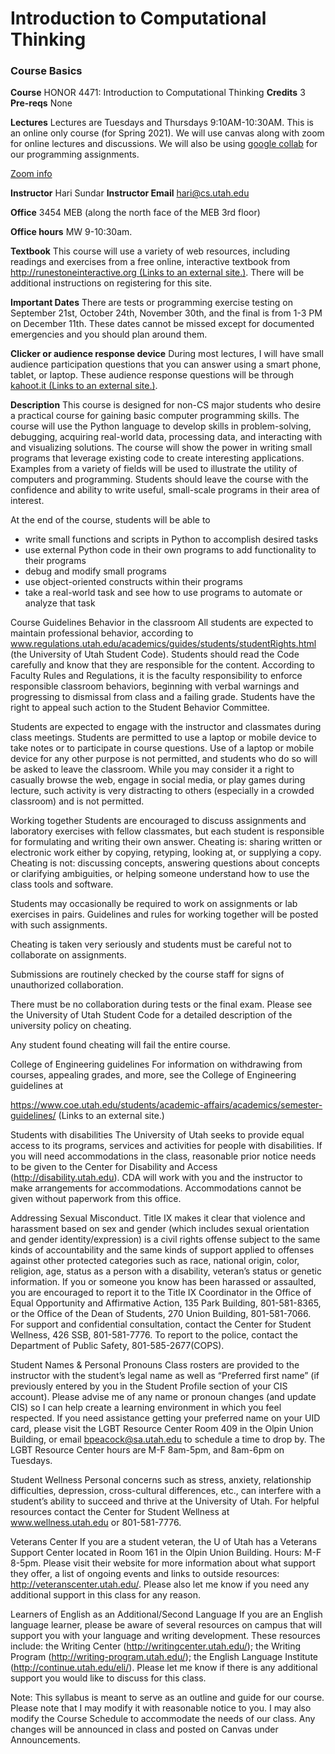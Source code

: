 # Introduction to Computational Thinking
### Course Basics

**Course** HONOR 4471: Introduction to Computational Thinking
**Credits** 3
**Pre-reqs** None

**Lectures** Lectures are Tuesdays and Thursdays 9:10AM-10:30AM. This is an online only course (for Spring 2021). We will use canvas along with zoom for online lectures and discussions. We will also be using [google collab](https://colab.research.google.com/notebooks/intro.ipynb) for our programming assignments.  

[Zoom info](zoom.md)

**Instructor** Hari Sundar
**Instructor Email**  [hari@cs.utah.edu](mailto:hari@cs.utah.edu)

**Office** 3454 MEB (along the north face of the MEB 3rd floor)  

**Office hours**  MW 9-10:30am.  

**Textbook** This course will use a variety of web resources, including readings and exercises from a free online, interactive textbook from [http://runestoneinteractive.org (Links to an external site.)](http://runestoneinteractive.org/). There will be additional instructions on registering for this site.

**Important Dates** There are tests or programming exercise testing on September 21st, October 24th, November 30th, and the final is from 1-3 PM on December 11th. These dates cannot be missed except for documented emergencies and you should plan around them.

**Clicker or audience response device** During most lectures, I will have small audience participation questions that you can answer using a smart phone, tablet, or laptop. These audience response questions will be through [kahoot.it (Links to an external site.)](http://kahoot.it/).

**Description** This course is designed for non-CS major students who desire a practical course for gaining basic computer programming skills. The course will use the Python language to develop skills in problem-solving, debugging, acquiring real-world data, processing data, and interacting with and visualizing solutions. The course will show the power in writing small programs that leverage existing code to create interesting applications. Examples from a variety of fields will be used to illustrate the utility of computers and programming. Students should leave the course with the confidence and ability to write useful, small-scale programs in their area of interest.

At the end of the course, students will be able to

- write small functions and scripts in Python to accomplish desired tasks
- use external Python code in their own programs to add functionality to their programs
- debug and modify small programs
- use object-oriented constructs within their programs
- take a real-world task and see how to use programs to automate or analyze that task 




Course Guidelines 
Behavior in the classroom All students are expected to maintain professional behavior, according to www.regulations.utah.edu/academics/guides/students/studentRights.html (the University of Utah Student Code). Students should read the Code carefully and know that they are responsible for the content. According to Faculty Rules and Regulations, it is the faculty responsibility to enforce responsible classroom behaviors, beginning with verbal warnings and progressing to dismissal from class and a failing grade. Students have the right to appeal such action to the Student Behavior Committee. 

Students are expected to engage with the instructor and classmates during class meetings. Students are permitted to use a laptop or mobile device to take notes or to participate in course questions. Use of a laptop or mobile device for any other purpose is not permitted, and students who do so will be asked to leave the classroom. While you may consider it a right to casually browse the web, engage in social media, or play games during lecture, such activity is very distracting to others (especially in a crowded classroom) and is not permitted.

Working together Students are encouraged to discuss assignments and laboratory exercises with fellow classmates, but each student is responsible for formulating and writing their own answer. Cheating is: sharing written or electronic work either by copying, retyping, looking at, or supplying a copy. Cheating is not: discussing concepts, answering questions about concepts or clarifying ambiguities, or helping someone understand how to use the class tools and software. 

Students may occasionally be required to work on assignments or lab exercises in pairs. Guidelines and rules for working together will be posted with such assignments. 

Cheating is taken very seriously and students must be careful not to collaborate on assignments. 

Submissions are routinely checked by the course staff for signs of unauthorized collaboration. 

There must be no collaboration during tests or the final exam. Please see the University of Utah Student Code for a detailed description of the university policy on cheating.

Any student found cheating will fail the entire course. 

College of Engineering guidelines For information on withdrawing from courses, appealing grades, and more, see the College of Engineering guidelines at 

https://www.coe.utah.edu/students/academic-affairs/academics/semester-guidelines/ (Links to an external site.)

Students with disabilities The University of Utah seeks to provide equal access to its programs, services and activities for people with disabilities. If you will need accommodations in the class, reasonable prior notice needs to be given to the Center for Disability and Access (http://disability.utah.edu). CDA will work with you and the instructor to make arrangements for accommodations. Accommodations cannot be given without paperwork from this office.

Addressing Sexual Misconduct. Title IX makes it clear that violence and harassment based on sex and gender (which includes sexual orientation and gender identity/expression) is a civil rights offense subject to the same kinds of accountability and the same kinds of support applied to offenses against other protected categories such as race, national origin, color, religion, age, status as a person with a disability, veteran’s status or genetic information. If you or someone you know has been harassed or assaulted, you are encouraged to report it to the Title IX Coordinator in the Office of Equal Opportunity and Affirmative Action, 135 Park Building, 801-581-8365, or the Office of the Dean of Students, 270 Union Building, 801-581-7066. For support and confidential consultation, contact the Center for Student Wellness, 426 SSB, 801-581-7776. To report to the police, contact the Department of Public Safety, 801-585-2677(COPS).

Student Names & Personal Pronouns Class rosters are provided to the instructor with the student’s legal name as well as “Preferred first name” (if previously entered by you in the Student Profile section of your CIS account). Please advise me of any name or pronoun changes (and update CIS) so I can help create a learning environment in which you feel respected. If you need assistance getting your preferred name on your UID card, please visit the LGBT Resource Center Room 409 in the Olpin Union Building, or email bpeacock@sa.utah.edu to schedule a time to drop by. The LGBT Resource Center hours are M-F 8am-5pm, and 8am-6pm on Tuesdays.

Student Wellness Personal concerns such as stress, anxiety, relationship difficulties, depression, cross-cultural differences, etc., can interfere with a student’s ability to succeed and thrive at the University of Utah. For helpful resources contact the Center for Student Wellness at www.wellness.utah.edu or 801-581-7776.

Veterans Center If you are a student veteran, the U of Utah has a Veterans Support Center located in Room 161 in the Olpin Union Building. Hours: M-F 8-5pm. Please visit their website for more information about what support they offer, a list of ongoing events and links to outside resources: http://veteranscenter.utah.edu/. Please also let me know if you need any additional support in this class for any reason.

Learners of English as an Additional/Second Language If you are an English language learner, please be aware of several resources on campus that will support you with your language and writing development. These resources include: the Writing Center (http://writingcenter.utah.edu/); the Writing Program (http://writing-program.utah.edu/); the English Language Institute (http://continue.utah.edu/eli/). Please let me know if there is any additional support you would like to discuss for this class.

Note: This syllabus is meant to serve as an outline and guide for our course. Please note that I may modify it with reasonable notice to you. I may also modify the Course Schedule to accommodate the needs of our class. Any changes will be announced in class and posted on Canvas under Announcements.